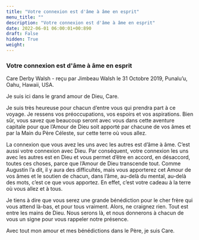 ```yaml
---
title: "Votre connexion est d'âme à âme en esprit"
menu_title: ""
description: "Votre connexion est d'âme à âme en esprit"
date: 2022-06-01 06:00:01+00:890
draft: False
hidden: True
weight:
---
```

### Votre connexion est d'âme à âme en esprit

Care Derby Walsh - reçu par Jimbeau Walsh le 31 Octobre 2019, Punalu’u, Oahu, Hawaii, USA.

Je suis ici dans le grand amour de Dieu, Care.

Je suis très heureuse pour chacun d’entre vous qui prendra part à ce voyage. Je ressens vos préoccupations, vos espoirs et vos aspirations. Bien sûr, vous savez que beaucoup seront avec vous dans cette aventure capitale pour que l’Amour de Dieu soit apporté par chacune de vos âmes et par la Main du Père Céleste, sur cette terre où vous allez.

La connexion que vous avez les uns avec les autres est d’âme à âme. C’est aussi votre connexion avec Dieu. Par conséquent, votre connexion les uns avec les autres est en Dieu et vous permet d’être en accord, en désaccord, toutes ces choses, parce que l’Amour de Dieu transcende tout. Comme Augustin l’a dit, il y aura des difficultés, mais vous apporterez cet Amour de vos âmes et le soutien de chacun, dans l’âme, au-delà du mental, au-delà des mots, c’est ce que vous apportez. En effet, c’est votre cadeau à la terre où vous allez et à tous.

Je tiens à dire que vous serez une grande bénédiction pour le cher frère qui vous attend là-bas, et pour tous vraiment. Alors, ne craignez rien. Tout est entre les mains de Dieu. Nous serons là, et nous donnerons à chacun de vous un signe pour vous rappeler notre présence.

Avec tout mon amour et mes bénédictions dans le Père, je suis Care.
